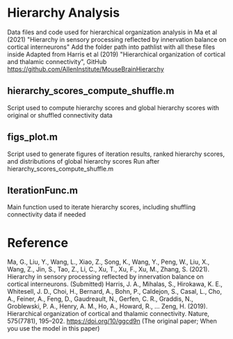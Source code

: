 # Hierarchy Analysis
  Data files and code used for hierarchical organization analysis in Ma et al (2021) "Hierarchy in sensory processing reflected by innervation balance on cortical interneurons"
  Add the folder path into pathlist with all these files inside
  Adapted from Harris et al (2019) "Hierarchical organization of cortical and thalamic connectivity", GitHub https://github.com/AllenInstitute/MouseBrainHierarchy 
## hierarchy_scores_compute_shuffle.m
  Script used to compute hierarchy scores and global hierarchy scores with original or shuffled connectivity data
## figs_plot.m
  Script used to generate figures of iteration results, ranked hierarchy scores, and distributions of global hierarchy scores
  Run after hierarchy_scores_compute_shuffle.m
## IterationFunc.m
  Main function used to iterate hierarchy scores, including shuffling connectivity data if needed
# Reference
Ma, G., Liu, Y., Wang, L., Xiao, Z., Song, K., Wang, Y., Peng, W., Liu, X., Wang, Z., Jin, S., Tao, Z., Li, C., Xu, T., Xu, F., Xu, M., Zhang, S. (2021). Hierarchy in sensory processing reflected by innervation balance on cortical interneurons. (Submitted)
Harris, J. A., Mihalas, S., Hirokawa, K. E., Whitesell, J. D., Choi, H., Bernard, A., Bohn, P., Caldejon, S., Casal, L., Cho, A., Feiner, A., Feng, D., Gaudreault, N., Gerfen, C. R., Graddis, N., Groblewski, P. A., Henry, A. M., Ho, A., Howard, R., … Zeng, H. (2019). Hierarchical organization of cortical and thalamic connectivity. Nature, 575(7781), 195–202. https://doi.org/10/ggcd9n (The original paper; When you use the model in this paper)
